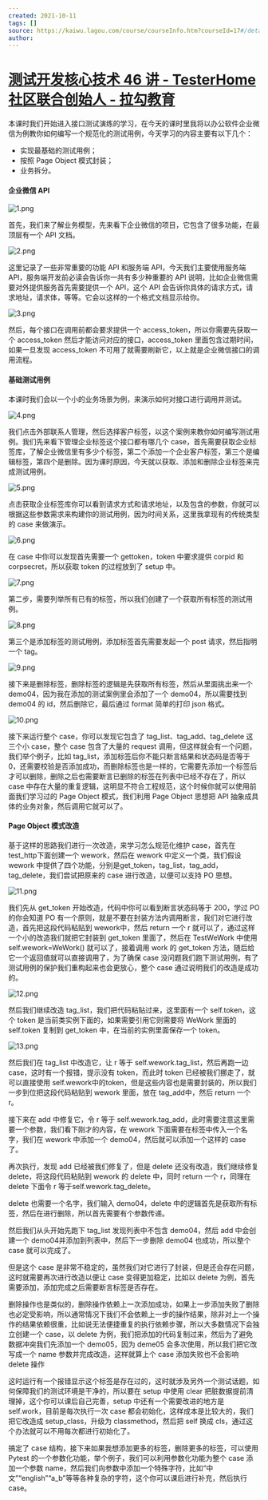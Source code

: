```yaml
---
created: 2021-10-11
tags: []
source: https://kaiwu.lagou.com/course/courseInfo.htm?courseId=17#/detail/pc?id=317
author: 
---
```


# [测试开发核心技术 46 讲 - TesterHome 社区联合创始人 - 拉勾教育](https://kaiwu.lagou.com/course/courseInfo.htm?courseId=17#/detail/pc?id=317)


本课时我们开始进入接口测试演练的学习，在今天的课时里我将以办公软件企业微信为例教你如何编写一个规范化的测试用例，今天学习的内容主要有以下几个：

-   实现最基础的测试用例；
-   按照 Page Object 模式封装；
-   业务拆分。

#### 企业微信 API

![1.png](https://s0.lgstatic.com/i/image/M00/04/06/Ciqc1F6zpsmAGTxQAAPiaGeyA9c810.png)

首先，我们来了解业务模型，先来看下企业微信的项目，它包含了很多功能，在最顶层有一个 API 文档。

![2.png](https://s0.lgstatic.com/i/image/M00/04/06/Ciqc1F6zptGAL9FGAAODNPdO0tw364.png)

这里记录了一些非常重要的功能 API 和服务端 API，今天我们主要使用服务端 API，服务端开发前必读会告诉你一共有多少种重要的 API 说明，比如企业微信需要对外提供服务首先需要提供一个 API，这个 API 会告诉你具体的请求方式，请求地址，请求体，等等。它会以这样的一个格式文档显示给你。

![3.png](https://s0.lgstatic.com/i/image/M00/04/06/Ciqc1F6zptqAMfuRAACjQeh-sQo875.png)

然后，每个接口在调用前都会要求提供一个 access\_token，所以你需要先获取一个 access\_token 然后才能访问对应的接口，access\_token 里面包含过期时间，如果一旦发现 access\_token 不可用了就需要刷新它，以上就是企业微信接口的调用流程。

#### 基础测试用例

本课时我们会以一个小的业务场景为例，来演示如何对接口进行调用并测试。

![4.png](https://s0.lgstatic.com/i/image/M00/04/06/CgqCHl6zpuOAUh4yAASayLcWEr0388.png)

我们点击外部联系人管理，然后选择客户标签，以这个案例来教你如何编写测试用例。我们先来看下管理企业标签这个接口都有哪几个 case，首先需要获取企业标签库，了解企业微信里有多少个标签，第二个添加一个企业客户标签，第三个是编辑标签，第四个是删除。因为课时原因，今天就以获取、添加和删除企业标签来完成测试用例。

![5.png](https://s0.lgstatic.com/i/image/M00/04/07/CgqCHl6zpuuAN3wPAAD5XIRPce4177.png)

点击获取企业标签库你可以看到请求方式和请求地址，以及包含的参数，你就可以根据这些参数需求来构建你的测试用例，因为时间关系，这里我拿现有的传统类型的 case 来做演示。

![6.png](https://s0.lgstatic.com/i/image/M00/04/06/Ciqc1F6zpvKAMfjdAAJ9ZRNiYr0447.png)

在 case 中你可以发现首先需要一个 gettoken，token 中要求提供 corpid 和 corpsecret，所以获取 token 的过程放到了 setup 中。

![7.png](https://s0.lgstatic.com/i/image/M00/04/07/CgqCHl6zpvmADlusAAGaXfzygtE098.png)

第二步，需要列举所有已有的标签，所以我们创建了一个获取所有标签的测试用例。

![8.png](https://s0.lgstatic.com/i/image/M00/04/07/CgqCHl6zpwKALS8uAAHp100h8Bs993.png)

第三个是添加标签的测试用例，添加标签首先需要发起一个 post 请求，然后指明一个 tag。

![9.png](https://s0.lgstatic.com/i/image/M00/04/07/Ciqc1F6zpwuARh4AAAH2B77hd3w941.png)

接下来是删除标签，删除标签的逻辑是先获取所有标签，然后从里面挑出来一个demo04，因为我在添加的测试案例里会添加了一个 demo04，所以需要找到 demo04 的 id，然后删除它，最后通过 format 简单的打印 json 格式。

![10.png](https://s0.lgstatic.com/i/image/M00/04/07/Ciqc1F6zpxSAIH0uAAM9UzYrBl8381.png)

接下来运行整个 case，你可以发现它包含了 tag\_list、tag\_add、tag\_delete 这三个小 case，整个 case 包含了大量的 request 调用，但这样就会有一个问题，我们举个例子，比如 tag\_list，添加标签后你不能只断言结果和状态码是否等于 0，还需要校验是否添加成功，而删除标签也是一样的，它需要先添加一个标签后才可以删除，删除之后也需要断言已删除的标签在列表中已经不存在了，所以 case 中存在大量的重复逻辑，这明显不符合工程规范，这个时候你就可以使用前面我们学习过的 Page Object 模式，我们利用 Page Object 思想把 API 抽象成具体的业务对象，然后调用它就可以了。

#### Page Object 模式改造

基于这样的思路我们进行一次改造，来学习怎么规范化维护 case，首先在 test\_http下面创建一个 wework，然后在 wework 中定义一个类，我们假设 wework 中提供了四个功能，分别是get\_token，tag\_list，tag\_add，tag\_delete，我们尝试把原来的 case 进行改造，以便可以支持 PO 思想。

![11.png](https://s0.lgstatic.com/i/image/M00/04/07/Ciqc1F6zpyCAARn8AAHC596PqcY323.png)

我们先从 get\_token 开始改造，代码中你可以看到断言状态码等于 200，学过 PO 的你会知道 PO 有一个原则，就是不要在封装方法内调用断言，我们对它进行改造，首先把这段代码粘贴到 wework中，然后 return 一个 r 就可以了，通过这样一个小的改造我们就把它封装到 get\_token 里面了，然后在 TestWeWork 中使用 self.wework=WeWork() 就可以了，接着调用 work 的 get\_token 方法，随后给它一个返回值就可以直接调用了，为了确保 case 没问题我们跑下测试用例，有了测试用例的保护我们重构起来也会更放心，整个 case 通过说明我们的改造是成功的。

![12.png](https://s0.lgstatic.com/i/image/M00/04/07/CgqCHl6zpymAC6lxAAFjpeKHp4E485.png)

然后我们继续改造 tag\_list，我们把代码粘贴过来，这里面有一个 self.token，这个 token 是当前类实例下面的，如果需要引用它则需要将 WeWork 里面的 self.token 复制到 get\_token 中，在当前的实例里面保存一个 token。

![13.png](https://s0.lgstatic.com/i/image/M00/04/07/Ciqc1F6zpzOAJekjAADLjwU2r_k764.png)

然后我们在 tag\_list 中改造它，让 r 等于 self.wework.tag\_list，然后再跑一边 case，这时有一个报错，提示没有 token，而此时 token 已经被我们挪走了，就可以直接使用 self.wework中的token，但是这些内容也是需要封装的，所以我们一步到位把这段代码粘贴到 wework 里面，放在 tag\_add中，然后 return 一个 r。

接下来在 add 中修复它，令 r 等于 self.wework.tag\_add，此时需要注意这里需要一个参数，我们看下刚才的内容，在 wework 下面需要在标签中传入一个名字，我们在 wework 中添加一个 demo04，然后就可以添加一个这样的 case 了。

再次执行，发现 add 已经被我们修复了，但是 delete 还没有改造，我们继续修复 delete，将这段代码粘贴到 wework 的 delete 中，同时 return 一个 r，同理在 delete 下面令 r 等于self.wework.tag\_delete。

delete 也需要一个名字，我们输入 demo04，delete 中的逻辑首先是获取所有标签，然后在进行删除，所以首先需要有个参数传递。

然后我们从头开始先跑下 tag\_list 发现列表中不包含 demo04，然后 add 中会创建一个 demo04并添加到列表中，然后下一步删除 demo04 也成功，所以整个 case 就可以完成了。

但是这个 case 是非常不稳定的，虽然我们对它进行了封装，但是还会存在问题，这时就需要再次进行改造以便让 case 变得更加稳定，比如以 delete 为例，首先需要添加，添加完成之后需要断言标签是否存在。

删除操作也是类似的，删除操作依赖上一次添加成功，如果上一步添加失败了删除也必定受影响，所以通常情况下我们不会依赖上一步的操作结果，除非对上一个操作的结果依赖很重，比如说无法便捷重复的执行依赖步骤，所以大多数情况下会独立创建一个 case，以 delete 为例，我们把添加的代码复制过来，然后为了避免数据冲突我们先添加一个 demo05，因为 deme05 会多次使用，所以我们把它改写成一个 name 参数并完成改造，这样就算上个 case 添加失败也不会影响 delete 操作

这时运行有一个报错显示这个标签是存在过的，这时就涉及另外一个测试话题，如何保障我们的测试环境是干净的，所以要在 setup 中使用 clear 把脏数据提前清理掉，这个你可以课后自己完善，setup 中还有一个需要改进的地方是 self.work，目前是每次执行一次 case 都会初始化，这样成本是比较大的，我们把它改造成 setup\_class，升级为 classmethod，然后把 self 换成 cls，通过这个办法就可以不用每次都进行初始化了。

搞定了 case 结构，接下来如果我想添加更多的标签，删除更多的标签，可以使用 Pytest 的一个参数化功能，举个例子，我们可以利用参数化功能为整个 case 添加一个参数 name，然后我们向参数中添加一个特殊字符，比如“中文”“english”“a\_b”等等各种复杂的字符，这个你可以课后进行补充，然后执行 case。
